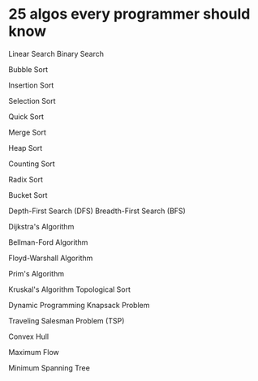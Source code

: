 # 25 algos every programmer should know

Linear Search Binary Search

Bubble Sort

Insertion Sort

Selection Sort

Quick Sort

Merge Sort

Heap Sort

Counting Sort

Radix Sort

Bucket Sort

Depth-First Search (DFS) Breadth-First Search (BFS)

Dijkstra's Algorithm

Bellman-Ford Algorithm

Floyd-Warshall Algorithm

Prim's Algorithm

Kruskal's Algorithm Topological Sort

Dynamic Programming Knapsack Problem

Traveling Salesman Problem (TSP)

Convex Hull

Maximum Flow

Minimum Spanning Tree